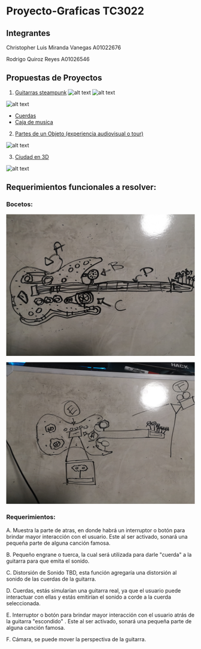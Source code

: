# Proyecto-Graficas TC3022
## Integrantes
Christopher Luis Miranda Vanegas A01022676

Rodrigo Quiroz Reyes A01026546

## Propuestas de Proyectos 
1. [Guitarras steampunk](https://i.pinimg.com/736x/b7/28/1f/b7281f9481e5bcf81d1b558bc6263652.jpg)
![alt text](https://i.pinimg.com/originals/d4/71/d8/d471d8038a28f27d093f4ff37bb40f0b.jpg)
![alt text](https://i.pinimg.com/736x/b7/28/1f/b7281f9481e5bcf81d1b558bc6263652.jpg "Guitar")

![alt text](https://images-ext-1.discordapp.net/external/Y6Xw2CEsNbUKgJM9zD-SubOhs5OVVt_jXH1F_P7Em5Q/https/damassets.autodesk.net/content/dam/autodesk/www/solutions/3d-cad-software/fy17-autocad-guitar-hero-image-1006x484.jpg?width=1144&height=550)

  - [Cuerdas](https://www.musicca.com/es/guitarra)
  - [Caja de musica](https://m.media-amazon.com/images/I/61f5iMhhWoL._AC_SX466_.jpg)

2. [Partes de un Objeto (experiencia audiovisual o tour)](https://farfromhere.emmitfenn.com)

![alt text](https://i.pinimg.com/736x/38/31/f6/3831f6738e0dbc04d341ec7ef94790a7.jpg)


3. [Ciudad en 3D](https://codepen.io/vcomics/pen/aGmoae)

![alt text](https://thumbs.dreamstime.com/b/ciudad-3d-13420756.jpg)

## Requerimientos funcionales a resolver:
### Bocetos: 
![alt text](https://github.com/ChristopherMiranda00/Proyecto-Graficas/blob/5ccbc3eaa480e42ebef9c88c2d08c1354c02d479/media/guitarra.jpg)

![alt text](https://github.com/ChristopherMiranda00/Proyecto-Graficas/blob/0db37d5d836c738910f4edef27422f67fc402973/media/guitarra2.jpg)

### Requerimientos:
A. Muestra la parte de atras, en donde habrá un interruptor o botón para brindar mayor interacción con el usuario. Este al ser activado, sonará una pequeña parte de alguna canción famosa.  

B. Pequeño engrane o tuerca, la cual será utilizada para darle "cuerda" a la guitarra para que emita el sonido.

C. Distorsión de Sonido TBD, esta función agregaría una distorsión al sonido de las cuerdas de la guitarra. 

D. Cuerdas, estás simularían una guitarra real, ya que el usuario puede interactuar con ellas y estás emitirían el sonido a corde a la cuerda seleccionada. 

E. Interruptor o botón para brindar mayor interacción con el usuario atrás de la guitarra "escondido" . Este al ser activado, sonará una pequeña parte de alguna canción famosa.  

F. Cámara, se puede mover la perspectiva de la guitarra. 
